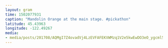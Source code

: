 ```yaml
---
layout: gram
time: 1502077931
caption: "Mandolin Orange at the main stage. #pickathon"
latitude: 45.43963
longitude: -122.49267
media:
- media/posts/201708/AQMgI7Z4ovadVj4LzEVFAFEKVWMzq1V2e5kwEwDO3eO_ygcml5Rpd3XLmv0HQinGlqrMErTkuufAQJ_kcGjwEXyWUwpZ85swo3fk20_17869661998131860.mp4
---
```

